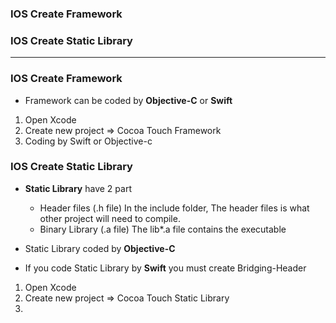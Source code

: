 ### IOS Create Framework
### IOS Create Static Library

------------------------------------------------------

### IOS Create Framework

* Framework can be coded by **Objective-C** or **Swift**

1. Open Xcode
2. Create new project => Cocoa Touch Framework
3. Coding by Swift or Objective-c

### IOS Create Static Library

* **Static Library** have 2 part
  * Header files (.h file) In the include folder, The header files is what other project will need to compile. 
  * Binary Library (.a file) The lib*.a file contains the executable


* Static Library coded by **Objective-C** 
* If you code Static Library by **Swift** you must create Bridging-Header

1. Open Xcode
2. Create new project => Cocoa Touch Static Library
3. 
